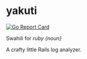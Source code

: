# yakuti
[![Go Report Card](https://goreportcard.com/badge/github.com/ishuah/yakuti)](https://goreportcard.com/report/github.com/ishuah/yakuti)

Swahili for _*ruby*_ _{noun}_

A crafty little Rails log analyzer.
